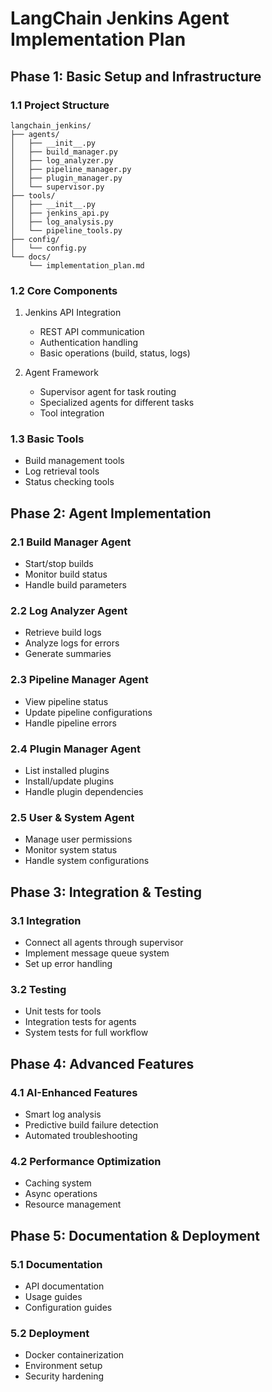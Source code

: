 # LangChain Jenkins Agent Implementation Plan

## Phase 1: Basic Setup and Infrastructure

### 1.1 Project Structure
```
langchain_jenkins/
├── agents/
│   ├── __init__.py
│   ├── build_manager.py
│   ├── log_analyzer.py
│   ├── pipeline_manager.py
│   ├── plugin_manager.py
│   └── supervisor.py
├── tools/
│   ├── __init__.py
│   ├── jenkins_api.py
│   ├── log_analysis.py
│   └── pipeline_tools.py
├── config/
│   └── config.py
└── docs/
    └── implementation_plan.md
```

### 1.2 Core Components
1. Jenkins API Integration
   - REST API communication
   - Authentication handling
   - Basic operations (build, status, logs)

2. Agent Framework
   - Supervisor agent for task routing
   - Specialized agents for different tasks
   - Tool integration

### 1.3 Basic Tools
- Build management tools
- Log retrieval tools
- Status checking tools

## Phase 2: Agent Implementation

### 2.1 Build Manager Agent
- Start/stop builds
- Monitor build status
- Handle build parameters

### 2.2 Log Analyzer Agent
- Retrieve build logs
- Analyze logs for errors
- Generate summaries

### 2.3 Pipeline Manager Agent
- View pipeline status
- Update pipeline configurations
- Handle pipeline errors

### 2.4 Plugin Manager Agent
- List installed plugins
- Install/update plugins
- Handle plugin dependencies

### 2.5 User & System Agent
- Manage user permissions
- Monitor system status
- Handle system configurations

## Phase 3: Integration & Testing

### 3.1 Integration
- Connect all agents through supervisor
- Implement message queue system
- Set up error handling

### 3.2 Testing
- Unit tests for tools
- Integration tests for agents
- System tests for full workflow

## Phase 4: Advanced Features

### 4.1 AI-Enhanced Features
- Smart log analysis
- Predictive build failure detection
- Automated troubleshooting

### 4.2 Performance Optimization
- Caching system
- Async operations
- Resource management

## Phase 5: Documentation & Deployment

### 5.1 Documentation
- API documentation
- Usage guides
- Configuration guides

### 5.2 Deployment
- Docker containerization
- Environment setup
- Security hardening